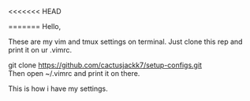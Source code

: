 <<<<<<< HEAD

=======
Hello, 

These are my vim and tmux settings on terminal. Just clone this rep and print it on ur .vimrc.

git clone https://github.com/cactusjackk7/setup-configs.git  
Then open ~/.vimrc and print it on there.

This is how i have my settings.

